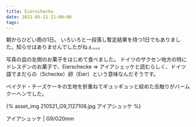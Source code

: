 ```yaml
---
title: Eierschecke
date: 2021-05-21 21:00:00
tags:
---
```


朝からひどい雨の1日。
いろいろと一段落し暫定結果を待つ1日でもありました。知らせはありませんでしたがねぇ。。。

写真の皿の左側のお菓子をはじめて食べました。
ドイツのザクセン地方の特にドレスデンのお菓子で、Eierschecke => アイアシェッケと読むらしく、ドイツ語でまだらの（Schecke）卵（Eier）という意味なんだそうです。

ベイクド・チーズケーキの生地を折重ねてギュッギュッと絞めた舌触りがバームクーヘンでした。

{% asset_img 210521_G9_1127108.jpg アイアシュッケ %}

アイアシュッケ | G9/G20mm
